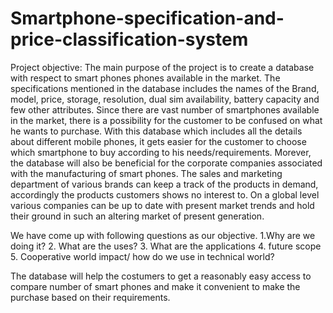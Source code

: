 # Smartphone-specification-and-price-classification-system

Project objective:
The main purpose of the project is to create a database with respect to smart phones phones available in the market. The specifications mentioned in the database includes the names of the Brand, model, price, storage, resolution, dual sim availability, battery capacity and few other attributes. Since there are vast number of smartphones available in the market, there is a possibility for the customer to be confused on what he wants to purchase. With this database which includes all the details about different mobile phones, it gets easier for the customer to choose which smartphone to buy according to his needs/requirements. Morever, the database will also be beneficial for the corporate companies associated with the manufacturing of smart phones. The sales and marketing department of various brands can keep a track of the products in demand, accordingly the products customers shows no interest to. On a global level various companies can be up to date with present market trends and hold their ground in such an altering market of present generation.  

We have come up with following questions as our objective.
1.Why are we doing it?
2. What are the uses?
3. What are the applications
4. future scope
5. Cooperative world impact/ how do we use in technical world?

The database will help the costumers to get a reasonably easy access to compare number of smart phones and make it convenient to make the purchase based on their requirements.
